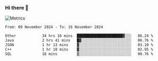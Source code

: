 ### Hi there 👋

![Metrics](https://github.com/radoapx/radoapx/blob/main/github-metrics.svg)

<!--START_SECTION:waka-->

```txt
From: 09 November 2024 - To: 16 November 2024

Other            34 hrs 16 mins  █████████████████████▓░░░   86.24 %
Java             2 hrs 41 mins   █▓░░░░░░░░░░░░░░░░░░░░░░░   06.76 %
JSON             1 hr 13 mins    ▓░░░░░░░░░░░░░░░░░░░░░░░░   03.10 %
C++              1 hr 10 mins    ▓░░░░░░░░░░░░░░░░░░░░░░░░   02.95 %
SQL              18 mins         ▒░░░░░░░░░░░░░░░░░░░░░░░░   00.76 %
```

<!--END_SECTION:waka-->

<!--
**radoapx/radoapx** is a ✨ _special_ ✨ repository because its `README.md` (this file) appears on your GitHub profile.

Here are some ideas to get you started:

- 🔭 I’m currently working on ...
- 🌱 I’m currently learning ...
- 👯 I’m looking to collaborate on ...
- 🤔 I’m looking for help with ...
- 💬 Ask me about ...
- 📫 How to reach me: ...
- 😄 Pronouns: ...
- ⚡ Fun fact: ...
-->

